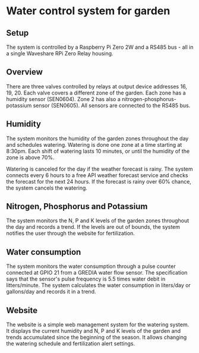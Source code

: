 # Water control system for garden

## Setup
The system is controlled by a Raspberry Pi Zero 2W and a RS485 bus - 
all in a single Waveshare RPi Zero Relay housing.

## Overview
There are three valves controlled by relays at output device addresses 16, 19, 20.
Each valve covers a different zone of the garden. Each zone has a humidity sensor (SEN0604).
Zone 2 has also a nitrogen-phosphorus-potassium sensor (SEN0605).
All sensors are connected to the RS485 bus.

## Humidity
The system monitors the humidity of the garden zones throughout the day and schedules watering.
Watering is done one zone at a time starting at 8:30pm. Each shift of watering lasts 10 minutes, 
or until the humidity of the zone is above 70%.

Watering is canceled for the day if the weather forecast is rainy. The system connects every 6 hours 
to a free API weather forecast service and checks the forecast for the next 24 hours. If the forecast 
is rainy over 60% chance, the system cancels the watering.

## Nitrogen, Phosphorus and Potassium
The system monitors the N, P and K levels of the garden zones throughout the day and records a trend.
If the levels are out of bounds, the system notifies the user through the website for fertilization.

## Water consumption
The system monitors the water consumption through a pulse counter connected at GPIO 21 from a GREDIA 
water flow sensor. The specification says that the sensor's pulse frequency is 5.5 times water debit in litters/minute.
The system calculates the water consumption in liters/day or gallons/day and records it in a trend.

## Website
The website is a simple web management system for the watering system. It displays the current humidity 
and N, P and K levels of the garden and trends accumulated since the beginning of the season.
It allows changing the watering schedule and fertilization alert settings.




